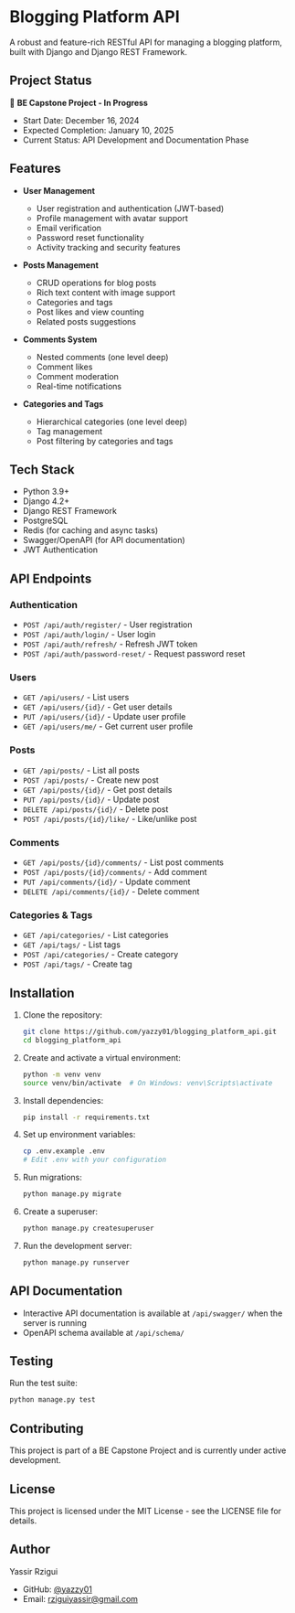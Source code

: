 # Blogging Platform API

A robust and feature-rich RESTful API for managing a blogging platform, built with Django and Django REST Framework.

## Project Status
🚀 **BE Capstone Project - In Progress**
- Start Date: December 16, 2024
- Expected Completion: January 10, 2025
- Current Status: API Development and Documentation Phase

## Features

- **User Management**
  - User registration and authentication (JWT-based)
  - Profile management with avatar support
  - Email verification
  - Password reset functionality
  - Activity tracking and security features

- **Posts Management**
  - CRUD operations for blog posts
  - Rich text content with image support
  - Categories and tags
  - Post likes and view counting
  - Related posts suggestions

- **Comments System**
  - Nested comments (one level deep)
  - Comment likes
  - Comment moderation
  - Real-time notifications

- **Categories and Tags**
  - Hierarchical categories (one level deep)
  - Tag management
  - Post filtering by categories and tags

## Tech Stack

- Python 3.9+
- Django 4.2+
- Django REST Framework
- PostgreSQL
- Redis (for caching and async tasks)
- Swagger/OpenAPI (for API documentation)
- JWT Authentication

## API Endpoints

### Authentication
- `POST /api/auth/register/` - User registration
- `POST /api/auth/login/` - User login
- `POST /api/auth/refresh/` - Refresh JWT token
- `POST /api/auth/password-reset/` - Request password reset

### Users
- `GET /api/users/` - List users
- `GET /api/users/{id}/` - Get user details
- `PUT /api/users/{id}/` - Update user profile
- `GET /api/users/me/` - Get current user profile

### Posts
- `GET /api/posts/` - List all posts
- `POST /api/posts/` - Create new post
- `GET /api/posts/{id}/` - Get post details
- `PUT /api/posts/{id}/` - Update post
- `DELETE /api/posts/{id}/` - Delete post
- `POST /api/posts/{id}/like/` - Like/unlike post

### Comments
- `GET /api/posts/{id}/comments/` - List post comments
- `POST /api/posts/{id}/comments/` - Add comment
- `PUT /api/comments/{id}/` - Update comment
- `DELETE /api/comments/{id}/` - Delete comment

### Categories & Tags
- `GET /api/categories/` - List categories
- `GET /api/tags/` - List tags
- `POST /api/categories/` - Create category
- `POST /api/tags/` - Create tag

## Installation

1. Clone the repository:
   ```bash
   git clone https://github.com/yazzy01/blogging_platform_api.git
   cd blogging_platform_api
   ```

2. Create and activate a virtual environment:
   ```bash
   python -m venv venv
   source venv/bin/activate  # On Windows: venv\Scripts\activate
   ```

3. Install dependencies:
   ```bash
   pip install -r requirements.txt
   ```

4. Set up environment variables:
   ```bash
   cp .env.example .env
   # Edit .env with your configuration
   ```

5. Run migrations:
   ```bash
   python manage.py migrate
   ```

6. Create a superuser:
   ```bash
   python manage.py createsuperuser
   ```

7. Run the development server:
   ```bash
   python manage.py runserver
   ```

## API Documentation

- Interactive API documentation is available at `/api/swagger/` when the server is running
- OpenAPI schema available at `/api/schema/`

## Testing

Run the test suite:
```bash
python manage.py test
```

## Contributing

This project is part of a BE Capstone Project and is currently under active development.

## License

This project is licensed under the MIT License - see the LICENSE file for details.

## Author

Yassir Rzigui
- GitHub: [@yazzy01](https://github.com/yazzy01)
- Email: rziguiyassir@gmail.com
